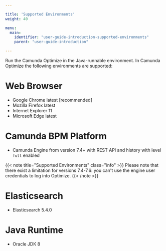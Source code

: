 ```yaml
---

title: 'Supported Environments'
weight: 40

menu:
  main:
    identifier: "user-guide-introduction-supported-environments"
    parent: "user-guide-introduction"

---
```



Run the Camunda Optimize in the Java-runnable environment. In Camunda Optimize the following environments are supported:

# Web Browser

* Google Chrome latest [recommended]
* Mozilla Firefox latest
* Internet Explorer 11
* Microsoft Edge latest

# Camunda BPM Platform

* Camunda Engine from version 7.4+ with REST API and history with level `full` enabled

{{< note title="Supported Environments" class="info" >}}
  Please note that there exist a limitation for versions 7.4-7.6: you can't use the engine user credentials to log into Optimize.
{{< /note >}}

# Elasticsearch

* Elasticsearch 5.4.0

# Java Runtime

* Oracle JDK 8

